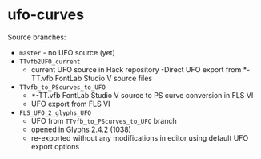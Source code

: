# ufo-curves

Source branches:

- `master` - no UFO source (yet)
- `TTvfb2UFO_current`
    - current UFO source in Hack repository
    -Direct UFO export from *-TT.vfb FontLab Studio V source files
- `TTvfb_to_PScurves_to_UFO`
    - *-TT.vfb FontLab Studio V source to PS curve conversion in FLS VI
    - UFO export from FLS VI
- `FLS_UFO_2_glyphs_UFO`
    - UFO from `TTvfb_to_PScurves_to_UFO` branch
    - opened in Glyphs 2.4.2 (1038)
    - re-exported without any modifications in editor using default UFO export options
